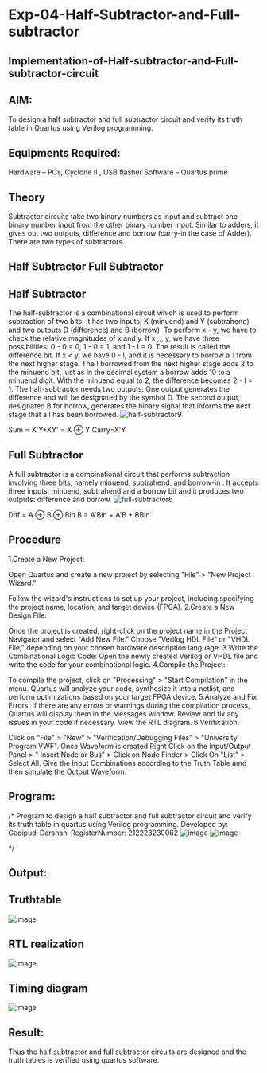 # Exp-04-Half-Subtractor-and-Full-subtractor
## Implementation-of-Half-subtractor-and-Full-subtractor-circuit
## AIM:
To design a half subtractor and full subtractor circuit and verify its truth table in Quartus using Verilog programming.

## Equipments Required:
 Hardware – PCs, Cyclone II , USB flasher
 Software – Quartus prime
## Theory
Subtractor circuits take two binary numbers as input and subtract one binary number input from the other binary number input. Similar to adders, it gives out two outputs, difference and borrow (carry-in the case of Adder). There are two types of subtractors.

## Half Subtractor Full Subtractor
## Half Subtractor
The half-subtractor is a combinational circuit which is used to perform subtraction of two bits. It has two inputs, X (minuend) and Y (subtrahend) and two outputs D (difference) and B (borrow). To perform x - y, we have to check the relative magnitudes of x and y. If x ;;, y, we have three possibilities: 0 - 0 = 0, 1 - 0 = 1, and 1 - I = 0. The result is called the difference bit. If x < y, we have 0 - I, and it is necessary to borrow a 1 from the next higher stage. The I borrowed from the next higher stage adds 2 to the minuend bit, just as in the decimal system a borrow adds 10 to a minuend digit. With the minuend equal to 2, the difference becomes 2 - I = 1. The half-subtractor needs two outputs. One output generates the difference and will be designated by the symbol D. The second output, designated B for borrow, generates the binary signal that informs the next stage that a I has been borrowed.
![half-subtractor9](https://user-images.githubusercontent.com/36288975/166112538-58c3bc7c-ee5d-4e6a-ac8d-8e8328efe27a.png)


Sum = X'Y+XY' = X ⊕ Y
Carry=X'Y

## Full Subtractor
A full subtractor is a combinational circuit that performs subtraction involving three bits, namely minuend, subtrahend, and borrow-in . It accepts three inputs: minuend, subtrahend and a borrow bit and it produces two outputs: difference and borrow. 
![full-subtractor6](https://user-images.githubusercontent.com/36288975/166112541-24c68359-3de8-4674-ae22-8272ffc385ed.png)


Diff = A ⊕ B ⊕ Bin B = A'Bin + A'B + BBin

## Procedure
1.Create a New Project:

Open Quartus and create a new project by selecting "File" > "New Project Wizard."

Follow the wizard's instructions to set up your project, including specifying the project name, location, and target device (FPGA).
2.Create a New Design File:

Once the project is created, right-click on the project name in the Project Navigator and select "Add New File."
Choose "Verilog HDL File" or "VHDL File," depending on your chosen hardware description
language.
3.Write the Combinational Logic Code:
Open the newly created Verilog or VHDL file and write the code for your combinational logic.
4.Compile the Project:

To compile the project, click on "Processing" > "Start Compilation" in the menu.
Quartus will analyze your code, synthesize it into a netlist, and perform optimizations based on your target FPGA device.
5.Analyze and Fix Errors:
If there are any errors or warnings during the compilation process, Quartus will display them in the Messages window.
Review and fix any issues in your code if necessary. View the RTL diagram.
6.Verification:

Click on "File" > "New" > "Verification/Debugging Files" > "University Program VWF".
Once Waveform is created Right Click on the Input/Output Panel > " Insert Node or Bus" > Click on Node Finder > Click On "List" > Select All.
Give the Input Combinations according to the Truth Table amd then simulate the
Output Waveform.



## Program:
/*
Program to design a half subtractor and full subtractor circuit and verify its truth table in quartus using Verilog programming.
Developed by: Gedipudi Darshani
RegisterNumber: 212223230062
![image](https://github.com/Gedipudidarshani/Experiment--03-Half-Subtractor-and-Full-subtractor/assets/139340574/25e1490e-d9b3-4c21-97e4-5ca2e4088e6e)
![image](https://github.com/Gedipudidarshani/Experiment--03-Half-Subtractor-and-Full-subtractor/assets/139340574/29765f82-ea09-4cd3-ad4f-9368e8349c18)

*/

## Output:

## Truthtable
![image](https://github.com/Gedipudidarshani/Experiment--03-Half-Subtractor-and-Full-subtractor/assets/139340574/f45e19da-425b-48fb-9568-4d3b4d510021)

##  RTL realization
![image](https://github.com/Gedipudidarshani/Experiment--03-Half-Subtractor-and-Full-subtractor/assets/139340574/60934a54-4e95-4095-9da7-b0cddfcf15c7)


## Timing diagram 
![image](https://github.com/Gedipudidarshani/Experiment--03-Half-Subtractor-and-Full-subtractor/assets/139340574/330ee592-bc84-4fdd-bc39-9afb9792b364)


## Result:
Thus the half subtractor and full subtractor circuits are designed and the truth tables is verified using quartus software.

